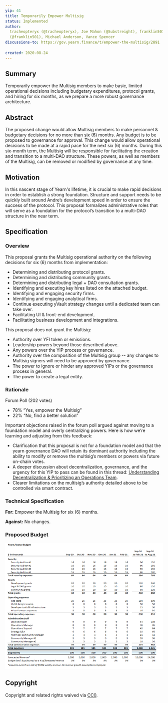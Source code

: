 ```yaml
---
yip: 41
title: Temporarily Empower Multisig
status: Implemented
author:
  tracheopteryx (@tracheopteryx), Joe Mahon (@Substreight), franklin501
  (@franklin501), Michael Anderson, Vance Spencer
discussions-to: https://gov.yearn.finance/t/empower-the-multisig/2891

created: 2020-08-24
---
```


## Summary

Temporarily empower the Multisig members to make basic, limited operational
decisions including budgetary expenditures, protocol grants, and hiring for six
months, as we prepare a more robust governance architecture.

## Abstract

The proposed change would allow Multisig members to make personnel & budgetary
decisions for no more than six (6) months. Any budget is to be proposed to
governance for approval. This change would allow operational decisions to be
made at a rapid pace for the next six (6) months. During this six-month term,
the Multisig will be responsible for facilitating the creation and transition to
a multi-DAO structure. These powers, as well as members of the Multisig, can be
removed or modified by governance at any time.

## Motivation

In this nascent stage of Yearn's lifetime, it is crucial to make rapid decisions
in order to establish a strong foundation. Structure and support needs to be
quickly built around Andre’s development speed in order to ensure the success of
the protocol. This proposal formalizes administrative roles that will serve as a
foundation for the protocol’s transition to a multi-DAO structure in the near
term.

## Specification

### Overview

This proposal grants the Multisig operational authority on the following
decisions for six (6) months from implementation:

- Determining and distributing protocol grants.
- Determining and distributing community grants.
- Determining and distributing legal + DAO consultation grants.
- Identifying and executing key hires listed on the attached budget.
- Identifying and engaging security firms.
- Identifying and engaging analytical firms.
- Continue executing yVault strategy changes until a dedicated team can take
  over.
- Facilitating UI & front-end development.
- Facilitating business development and integrations.

This proposal does not grant the Multisig:

- Authority over YFI token or emissions.
- Leadership powers beyond those described above.
- Any powers over the YIP process or governance.
- Authority over the composition of the Multisig group -- any changes to
  Multisig signers will need to be approved by governance.
- The power to ignore or hinder any approved YIPs or the governance process in
  general.
- The power to create a legal entity.

### Rationale

Forum Poll (202 votes)

- 78% “Yes, empower the Multisig”
- 22% “No, find a better solution”

Important objections raised in the forum poll argued against moving to a
foundation model and overly centralizing powers. Here is how we’re learning and
adjusting from this feedback:

- Clarification that this proposal is not for a foundation model and that the
  yearn governance DAO will retain its dominant authority including the ability
  to modify or remove the multisig’s members or powers via future on-chain
  votes.
- A deeper discussion about decentralization, governance, and the urgency for
  this YIP to pass can be found in this thread:
  [Understanding Decentralization & Prioritizing an Operations Team](https://gov.yearn.finance/t/understanding-decentralization-prioritizing-an-operations-team/3396).
- Clearer limitations on the multisig’s authority detailed above to be
  controlled via smart contract.

### Technical Specification

**For:** Empower the Multisig for six (6) months.

**Against:** No changes.

### Proposed Budget

![Budget](assets/yip-41-budget.png)

## Copyright

Copyright and related rights waived via
[CC0](https://creativecommons.org/publicdomain/zero/1.0/).
